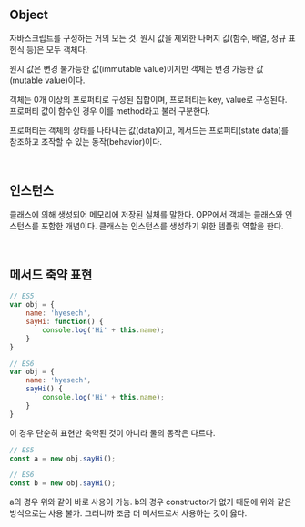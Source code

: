## Object
자바스크립트를 구성하는 거의 모든 것. 원시 값을 제외한 나머지 값(함수, 배열, 정규 표현식 등)은 모두 객체다.

원시 값은 변경 불가능한 값(immutable value)이지만 객체는 변경 가능한 값(mutable value)이다.

객체는 0개 이상의 프로퍼티로 구성된 집합이며, 프로퍼티는 key, value로 구성된다. 프로퍼티 값이 함수인 경우 이를 method라고 불러 구분한다. 

프로퍼티는 객체의 상태를 나타내는 값(data)이고, 메서드는 프로퍼티(state data)를 참조하고 조작할 수 있는 동작(behavior)이다. 

</br>

## 인스턴스
클래스에 의해 생성되어 메모리에 저장된 실체를 말한다. OPP에서 객체는 클래스와 인스턴스를 포함한 개념이다. 클래스는 인스턴스를 생성하기 위한 템플릿 역할을 한다.

</br>

## 메서드 축약 표현
```javascript
// ES5
var obj = {
    name: 'hyesech',
    sayHi: function() {
        console.log('Hi' + this.name);
    }
}
```

```javascript
// ES6
var obj = {
    name: 'hyesech',
    sayHi() {
        console.log('Hi' + this.name);
    }
}
```
이 경우 단순히 표현만 축약된 것이 아니라 둘의 동작은 다르다.

```javascript
// ES5
const a = new obj.sayHi();

// ES6
const b = new obj.sayHi();
```
a의 경우 위와 같이 바로 사용이 가능. b의 경우 constructor가 없기 때문에 위와 같은 방식으로는 사용 불가. 그러니까 조금 더 메서드로서 사용하는 것이 옳다. 